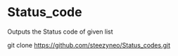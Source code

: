 # Status_code
Outputs the Status code of given list

git clone https://github.com/steezyneo/Status_codes.git
